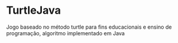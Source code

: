 # TurtleJava
Jogo baseado no método turtle para fins educacionais e ensino de programação, algoritmo implementado em Java
